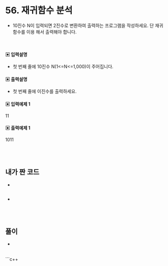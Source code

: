 # 56. 재귀함수 분석


* 10진수 N이 입력되면 2진수로 변환하여 출력하는 프로그램을 작성하세요. 단 재귀함수를 이용
해서 출력해야 합니다.






<br/>



#### ▣ 입력설명

* 첫 번째 줄에 10진수 N(1<=N<=1,000)이 주어집니다.

 








#### ▣ 출력설명

* 첫 번째 줄에 이진수를 출력하세요.










#### ▣ 입력예제 1
11






#### ▣ 출력예제 1
1011


<br/>
<br/>


## 내가 짠 코드
* 

```c++


```
* 
<br><br> 

## 풀이
*  

<br/>
```c++


```
